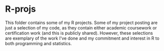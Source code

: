 # R-projs
This folder contains some of my R projects. Some of my project posting are just a selection of my code, as they contain either 
academic coursework or certification work (and this is publicly shared). However, these selections are exemplary of the work I've 
done and my commitment and interest in R to both programming and statistics.
